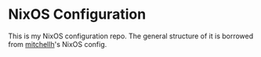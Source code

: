 # NixOS Configuration

This is my NixOS configuration repo. The general structure of it is borrowed from [mitchellh](https://github.com/mitchellh/nixos-config)'s NixOS config.

